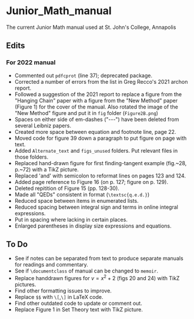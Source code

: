 # Junior_Math_manual
 The current Junior Math manual used at St. John's College, Annapolis

## Edits
### For 2022 manual
- Commented out `pdfcprot` (line 37); deprecated package.	
- Corrected a number of errors from the list in Greg Recco's 2021 archon report.
- Followed a suggestion of the 2021 report to replace a figure from the "Hanging Chain" paper with a figure from the "New Method" paper (Figure 1) for the cover of the manual. Also rotated the image of
the "New Method" figure and put it in `fig` folder (`Figure2B.png`)
- Spaces on either side of em-dashes ("---") have been deleted from several Leibniz papers.
- Created more space between equation and footnote line, page 22.
- Moved code for figure 39 down a paragraph to put figure on page with text.
- Added `Alternate_text` and `figs_unused` folders. Put relevant files in those folders.
- Replaced hand-drawn figure for first finding-tangent example (fig.~28, p.~72) with a TikZ picture.
- Replaced 'and' with semicolon to reformat lines on pages 123 and 124.
- Added page reference to Figure 16 (on p. 127; figure on p. 129).
- Deleted repitition of Figure 15 (pp. 128-30).
- Made all "QEDs" consistent in format (`\textsc{q.e.d.}`)
- Reduced space between items in enumerated lists.
- Reduced spacing between integral sign and terms in online integral expressions.
- Put in spacing where lacking in certain places.
- Enlarged parentheses in display size expressions and equations.
## To Do
- See if notes can be separated from text to produce separate manuals for readings and commentary.
- See if `\documentclass` of manual can be changed to `memoir`.
- Replace handdrawn figures for $v=x^2+2$ (figs 20 and 24) with TikZ pictures.
- Find other formatting issues to improve.
- Replace `$$` with `\[`,`\]` in LaTeX code.
- Find other outdated code to update or comment out.
- Replace Figure 1 in Set Theory text with TikZ picture.
